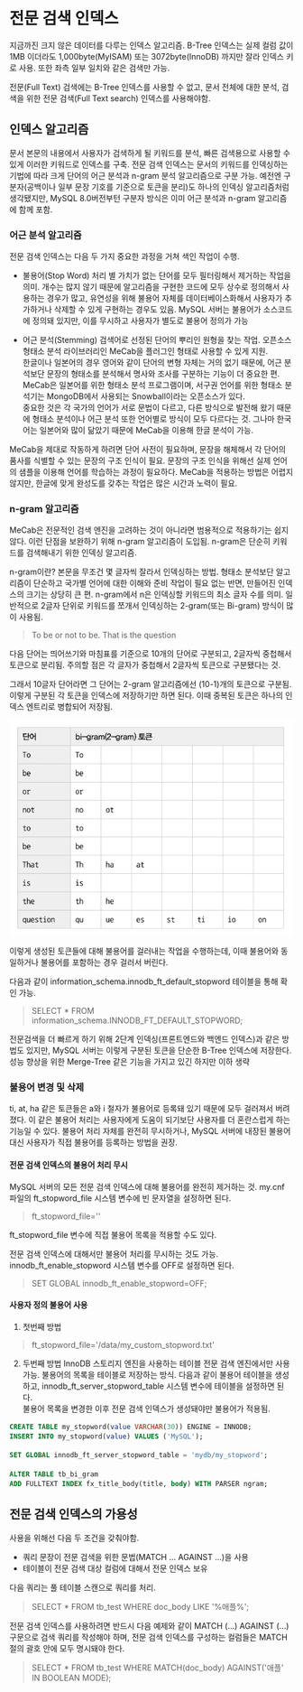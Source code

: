# 전문 검색 인덱스
지금까진 크지 않은 데이터를 다루는 인덱스 알고리즘. B-Tree 인덱스는 실제 컬럼 값이 1MB 이더라도 1,000byte(MyISAM) 또는 3072byte(InnoDB) 까지만 잘라 인덱스 키로 사용.
또한 좌측 일부 일치와 같은 검색만 가능.

전문(Full Text) 검색에는 B-Tree 인덱스를 사용할 수 없고, 문서 전체에 대한 분석, 검색을 위한 전문 검색(Full Text search) 인덱스를 사용해야함.

## 인덱스 알고리즘
문서 본문의 내용에서 사용자가 검색하게 될 키워드를 분석, 빠른 검색용으로 사용할 수 있게 이러한 키워드로 인덱스를 구축.
전문 검색 인덱스는 문서의 키워드를 인덱싱하는 기법에 따라 크게 단어의 어근 분석과 n-gram 분석 알고리즘으로 구분 가능.
예전엔 구분자(공백이나 일부 문장 기호를 기준으로 토큰을 분리)도 하나의 인덱싱 알고리즘처럼 생각됐지만, MySQL 8.0버전부턴 구분자 방식은 이미 어근 분석과 n-gram 알고리즘에 함께 포함.

### 어근 분석 알고리즘
전문 검색 인덱스는 다음 두 가지 중요한 과정을 거쳐 색인 작업이 수행.
- 불용어(Stop Word) 처리
별 가치가 없는 단어를 모두 필터링해서 제거하는 작업을 의미.
개수는 많지 않기 때문에 알고리즘을 구현한 코드에 모두 상수로 정의해서 사용하는 경우가 많고, 유연성을 위해 불용어 자체를 데이터베이스화해서 사용자가 추가하거나 삭제할 수 있게 구현하는 경우도 있음.
MySQL 서버는 불용어가 소스코드에 정의돼 있지만, 이를 무시하고 사용자가 별도로 불용어 정의가 가능

- 어근 분석(Stemming)
검색어로 선정된 단어의 뿌리인 원형을 찾는 작업. 오픈소스 형태소 분석 라이브러리인 MeCab을 플러그인 형태로 사용할 수 있게 지원. <br> 
한글이나 일본어의 경우 영어와 같이 단어의 변형 자체는 거의 없기 때문에, 어근 분석보단 문장의 형태소를 분석해서 명사와 조사를 구분하는 기능이 더 중요한 편. <br>
MeCab은 일본어를 위한 형태소 분석 프로그램이며, 서구권 언어를 위한 형태소 분석기는 MongoDB에서 사용되는 Snowball이라는 오픈소스가 있다. <br>
중요한 것은 각 국가의 언어가 서로 문법이 다르고, 다른 방식으로 발전해 왔기 때문에 형태소 분석이나 어근 분석 또한 언어별로 방식이 모두 다르다는 것. 그나마 한국어는 일본어와 많이 닮았기 때문에 MeCab을 이용해 한글 분석이 가능.

MeCab을 제대로 작동하게 하려면 단어 사전이 필요하며, 문장을 해체해서 각 단어의 품사를 식별할 수 있는 문장의 구조 인식이 필요. 문장의 구조 인식을 위해선 실제 언어의 샘플을 이용해 언어를 학습하는 과정이 필요하다. 
MeCab을 적용하는 방법은 어렵지 않지만, 한글에 맞게 완성도를 갖추는 작업은 많은 시간과 노력이 필요.

### n-gram 알고리즘
MeCab은 전문적인 검색 엔진을 고려하는 것이 아니라면 범용적으로 적용하기는 쉽지 않다. 이런 단점을 보완하기 위해 n-gram 알고리즘이 도입됨.
n-gram은 단순히 키워드를 검색해내기 위한 인덱싱 알고리즘.

n-gram이란? 본문을 무조건 몇 글자씩 잘라서 인덱싱하는 방법.
형태소 분석보단 알고리즘이 단순하고 국가별 언어에 대한 이해와 준비 작업이 필요 없는 반면, 만들어진 인덱스의 크기는 상당히 큰 편.
n-gram에서 n은 인덱싱할 키워드의 최소 글자 수를 의미. 일반적으로 2글자 단위로 키워드를 쪼개서 인덱싱하는 2-gram(또는 Bi-gram) 방식이 많이 사용됨.

> To be or not to be. That is the question

다음 단어는 띄어쓰기와 마침표를 기준으로 10개의 단어로 구분되고, 2글자씩 중첩해서 토큰으로 분리됨.
주의할 점은 각 글자가 중첩해서 2글자씩 토큰으로 구분됐다는 것.

그래서 10글자 단어라면 그 단어는 2-gram 알고리즘에선 (10-1)개의 토큰으로 구분됨. 이렇게 구분된 각 토큰을 인덱스에 저장하기만 하면 된다.
이때 중복된 토큰은 하나의 인덱스 엔트리로 병합되어 저장됨.

![img.png](../.8_인덱스_images/전문검색1.png)

이렇게 생성된 토큰들에 대해 불용어를 걸러내는 작업을 수행하는데, 이때 불용어와 동일하거나 불용어를 포함하는 경우 걸러서 버린다.

다음과 같이 information_schema.innodb_ft_default_stopword 테이블을 통해 확인 가능.

> SELECT * FROM information_schema.INNODB_FT_DEFAULT_STOPWORD;

전문검색을 더 빠르게 하기 위해 2단계 인덱싱(프론트엔드와 백엔드 인덱스)과 같은 방법도 있지만, MySQL 서버는 이렇게 구분된 토큰을 단순한 B-Tree 인덱스에 저장한다.
성능 향상을 위한 Merge-Tree 같은 기능을 가지고 있긴 하지만 이하 생략

### 불용어 변경 및 삭제
ti, at, ha 같은 토큰들은 a와 i 철자가 불용어로 등록돼 있기 때문에 모두 걸러져서 버려졌다.
이 같은 불용어 처리는 사용자에게 도움이 되기보단 사용자를 더 혼란스럽게 하는 기능일 수 있다.
불용어 처리 자체를 완전히 무시하거나, MySQL 서버에 내장된 불용어 대신 사용자가 직접 불용어를 등록하는 방법을 권장.

#### 전문 검색 인덱스의 불용어 처리 무시
MySQL 서버의 모든 전문 검색 인덱스에 대해 불용어를 완전히 제거하는 것.
my.cnf 파일의 ft_stopword_file 시스템 변수에 빈 문자열을 설정하면 된다.
> ft_stopword_file=''

ft_stopword_file 변수에 직접 불용어 목록을 적용할 수도 있다.

전문 검색 인덱스에 대해서만 불용어 처리를 무시하는 것도 가능. innodb_ft_enable_stopword 시스템 변수를 OFF로 설정하면 된다.

> SET GLOBAL innodb_ft_enable_stopword=OFF;

#### 사용자 정의 불용어 사용

1. 첫번째 방법
> ft_stopword_file='/data/my_custom_stopword.txt'

2. 두번째 방법
InnoDB 스토리지 엔진을 사용하는 테이블 전문 검색 엔진에서만 사용 가능. 불용어의 목록을 테이블로 저장하는 방식.
다음과 같이 불용어 테이블을 생성하고, innodb_ft_server_stopword_table 시스템 변수에 테이블을 설정하면 된다.<br>
불용어 목록을 변경한 이후 전문 검색 인덱스가 생성돼야만 불용어가 적용됨.
```SQL
CREATE TABLE my_stopword(value VARCHAR(30)) ENGINE = INNODB;
INSERT INTO my_stopword(value) VALUES ('MySQL');

SET GLOBAL innodb_ft_server_stopword_table = 'mydb/my_stopword';
    
ALTER TABLE tb_bi_gram
ADD FULLTEXT INDEX fx_title_body(title, body) WITH PARSER ngram;
```

## 전문 검색 인덱스의 가용성
사용을 위해선 다음 두 조건을 갖춰야함.
- 쿼리 문장이 전문 검색을 위한 문법(MATCH ... AGAINST ...)을 사용
- 테이블이 전문 검색 대상 컬럼에 대해서 전문 인덱스 보유

다음 쿼리는 풀 테이블 스캔으로 쿼리를 처리.
> SELECT * FROM tb_test WHERE doc_body LIKE '%애플%';

전문 검색 인덱스를 사용하려면 반드시 다음 예제와 같이 MATCH (...) AGAINST (...) 구문으로 검색 쿼리를 작성해야 하며, 
전문 검색 인덱스를 구성하는 컬럼들은 MATCH 절의 괄호 안에 모두 명시돼야 한다.

> SELECT * FROM tb_test
> WHERE MATCH(doc_body) AGAINST('애플' IN BOOLEAN MODE);


